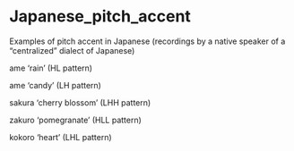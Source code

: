 # Japanese_pitch_accent
Examples of pitch accent in Japanese (recordings by a native speaker of a “centralized” dialect of Japanese)

ame ‘rain’ (HL pattern)

ame ‘candy’ (LH pattern)

sakura ‘cherry blossom’ (LHH pattern)

zakuro ‘pomegranate’ (HLL pattern)

kokoro ‘heart’ (LHL pattern)
